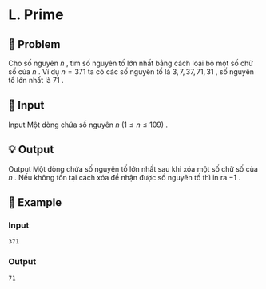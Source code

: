 # L. Prime

## 📖 Problem

Cho số nguyên
$n$
, tìm số nguyên tố lớn nhất bằng cách loại bỏ một số chữ số của
$n$
. Ví dụ
$n= 371$
ta có các số nguyên tố là
$3, 7, 37, 71, 31$
, số nguyên tố lớn nhất là
$71$
.


## 🧩 Input

Input
Một dòng chứa số nguyên
$n$
$(1 ≤n≤ 109)$
.


## 💡 Output

Output
Một dòng chứa số nguyên tố lớn nhất sau khi xóa một số chữ số của
$n$
. Nếu không tồn tại cách xóa để nhận được số nguyên tố thì in ra
$- 1$
.


## 🧠 Example

### Input

```text
371
```

### Output

```text
71
```


